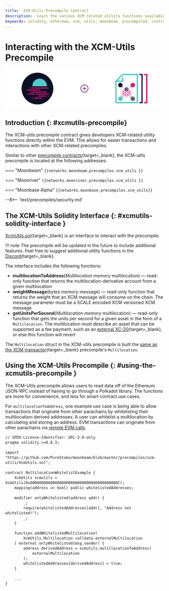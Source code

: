 ```yaml
---
title:  XCM-Utils Precompile Contract
description:  Learn the various XCM related utility functions available to smart contact developers with Moonbeam's precompiled XCM-Utils contract.
keywords: solidity, ethereum, xcm, utils, moonbeam, precompiled, contracts
---
```


# Interacting with the XCM-Utils Precompile

![Precomiled XCM-Utils Banner](/images/builders/pallets-precompiles/precompiles/xcm-utils/xcm-utils-banner.png)

## Introduction {: #xcmutils-precompile}

The XCM-utils precompile contract gives developers XCM-related utility functions directly within the EVM. This allows for easier transactions and interactions with other XCM-related precompiles. 

Similar to other [precompile contracts](/builders/pallets-precompiles/precompiles/){target=_blank}, the XCM-utils precompile is located at the following addresses:

=== "Moonbeam"
     ```
     {{networks.moonbeam.precompiles.xcm_utils }}
     ```

=== "Moonriver"
     ```
     {{networks.moonriver.precompiles.xcm_utils }}
     ```

=== "Moonbase Alpha"
     ```
     {{networks.moonbase.precompiles.xcm_utils}}
     ```

--8<-- 'text/precompiles/security.md'

## The XCM-Utils Solidity Interface {: #xcmutils-solidity-interface } 

[XcmUtils.sol](https://github.com/PureStake/moonbeam/blob/master/precompiles/xcm-utils/XcmUtils.sol){target=_blank} is an interface to interact with the precompile.

!!! note
    The precompile will be updated in the future to include additional features. Feel free to suggest additional utility functions in the [Discord](https://discord.gg/PfpUATX){target=_blank}.

The interface includes the following functions:

 - **multilocationToAddress**(*Multilocation memory* multilocation) — read-only function that returns the multilocation-derivative account from a given multilocation
 - **weightMessage**(*bytes memory* message) — read-only function that returns the weight that an XCM message will consume on the chain. The message parameter must be a SCALE encoded XCM versioned XCM message
 - **getUnitsPerSecond**(*Multilocation memory* multilocation) — read-only function that gets the units per second for a given asset in the form of a `Multilocation`. The multilocation must describe an asset that can be supported as a fee payment, such as an [external XC-20](/builders/xcm/xc20/xc20){target=_blank}, or else this function will revert

The `Multilocation` struct in the XCM-utils precompile is built the [same as the XCM-transactor](/builders/xcm/xcm-transactor#building-the-precompile-multilocation){target=_blank} precompile's `Multilocation`.

## Using the XCM-Utils Precompile {: #using-the-xcmutils-precompile } 

The XCM-Utils precompile allows users to read data off of the Ethereum JSON-RPC instead of having to go through a Polkadot library. The functions are more for convenience, and less for smart contract use cases. 

For `multilocationToAddress`, one example use case is being able to allow transactions that originate from other parachains by whitelisting their multilocation-derived addresses. A user can whitelist a multilocation by calculating and storing an address. EVM transactions can originate from other parachains via [remote EVM calls](/builders/xcm/remote-evm-calls).  

```solidity
// SPDX-License-Identifier: GPL-3.0-only
pragma solidity >=0.8.3;

import "https://github.com/PureStake/moonbeam/blob/master/precompiles/xcm-utils/XcmUtils.sol";

contract MultilocationWhitelistExample {
    XcmUtils xcmutils = XcmUtils(0x000000000000000000000000000000000000080C);
    mapping(address => bool) public whitelistedAddresses;

    modifier onlyWhitelisted(address addr) {
        _;
        require(whitelistedAddresses[addr], "Address not whitelisted!");
        _;
    }

    function addWhitelistedMultilocation(
        XcmUtils.Multilocation calldata externalMultilocation
    ) external onlyWhitelisted(msg.sender) {
        address derivedAddress = xcmutils.multilocationToAddress(
            externalMultilocation
        );
        whitelistedAddresses[derivedAddress] = true;
    }

    ...
}
```
